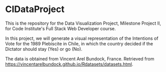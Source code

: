 # CIDataProject

This is the repository for the Data Visualization Project, Milestone Project II, for Code Institute's Full Stack Web Developer 
course. 

In this project, we will generate a visual representation of the Intentions of Vote for the 1989 Plebiscite in Chile, in which the country decided if the Dictator should stay (Yes) or go (No).

The data is obtained from Vincent Arel Bundock, France. Retrieved from https://vincentarelbundock.github.io/Rdatasets/datasets.html. 
